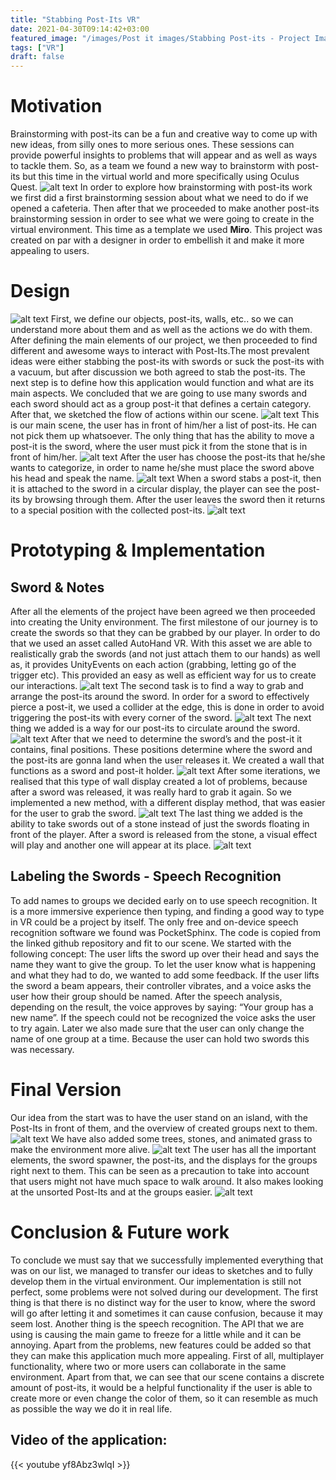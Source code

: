 ```yaml
---
title: "Stabbing Post-Its VR"
date: 2021-04-30T09:14:42+03:00
featured_image: "/images/Post it images/Stabbing Post-its - Project Image.jpg"
tags: ["VR"]
draft: false
---
```

Motivation
===============

Brainstorming with post-its can be a fun and creative way to come up with new ideas, from silly ones to more serious ones. These sessions can provide powerful insights to problems that will appear and as well as ways to tackle them. So, as a team we found a new way to brainstorm with post-its but this time in the virtual world and more specifically using Oculus Quest. 
![alt text](https://github.com/petrosKon/Kontrazis/blob/master/static/images/Post%20it%20images/Stabbing%20Post-its%20-%201.png?raw=true)
In order to explore how brainstorming with post-its work we first did a first brainstorming session about what we need to do if we opened a cafeteria. Then after that we proceeded to make another post-its brainstorming session in order to see what we were going to create in the virtual environment. This time as a template we used **Miro**.
This project was created on par with a designer in order to embellish it and make it more appealing to users.

Design 
===============

![alt text](https://raw.githubusercontent.com/petrosKon/Kontrazis/master/static/images/Post%20it%20images/Stabbing%20Post-its%20-%202.png)
First, we define our objects, post-its, walls, etc.. so we can understand more about them and as well as the actions we do with them. After defining the main elements of our project, we then proceeded to find different and awesome ways to interact with Post-Its.The most prevalent ideas were either stabbing the post-its with swords or suck the post-its with a vacuum, but after discussion we both agreed to stab the post-its. The next step is to define how this application would function and what are its main aspects. We concluded that we are going to use many swords and each sword should act as a group post-it that defines a certain category. After that, we sketched the flow of actions within our scene.
![alt text](https://raw.githubusercontent.com/petrosKon/Kontrazis/master/static/images/Post%20it%20images/Stabbing%20Post-its%20-%203.png)
This is our main scene, the user has in front of him/her a list of post-its. He can not pick them up whatsoever. The only thing that has the ability to move a post-it is the sword, where the user must pick it from the stone that is in front of him/her.
![alt text](https://raw.githubusercontent.com/petrosKon/Kontrazis/master/static/images/Post%20it%20images/Stabbing%20Post-its%20-%204.png)
After the user has choose the post-its that he/she wants to categorize, in order to name he/she must place the sword above his head and speak the name.
![alt text](https://raw.githubusercontent.com/petrosKon/Kontrazis/master/static/images/Post%20it%20images/Stabbing%20Post-its%20-%205.png)
When a sword stabs a post-it, then it is attached to the sword in a circular display, the player can see the post-its by browsing through them. After the user leaves the sword then it returns to a special position with the collected post-its.
![alt text](https://raw.githubusercontent.com/petrosKon/Kontrazis/master/static/images/Post%20it%20images/Stabbing%20Post-its%20-%206.png)

Prototyping & Implementation
===============

Sword & Notes
---------------

After all the elements of the project have been agreed we then proceeded into creating the Unity environment. 
The first milestone of our journey is to create the swords so that they can be grabbed by our player. In order to do that we used an asset called AutoHand VR. With this asset we are able to realistically grab the swords (and not just attach them to our hands) as well as, it provides UnityEvents on each action (grabbing, letting go of the trigger etc). This provided an easy as well as efficient way for us to create our interactions.
![alt text](https://raw.githubusercontent.com/petrosKon/Kontrazis/master/static/images/Post%20it%20images/Stabbing%20Post-its%20-%207.png)
The second task is to find a way to grab and arrange the post-its around the sword. In order for a sword to effectively pierce a post-it, we used a collider at the edge, this is done in order to avoid triggering the post-its with every corner of the sword. 
![alt text](https://raw.githubusercontent.com/petrosKon/Kontrazis/master/static/images/Post%20it%20images/Stabbing%20Post-its%20-%208.png)
The next thing we added is a way for our post-its to circulate around the sword.
![alt text](https://raw.githubusercontent.com/petrosKon/Kontrazis/master/static/images/Post%20it%20images/Stabbing%20Post-its%20-%209.png)
After that we need to determine the sword’s and the post-it it contains, final positions. These positions determine where the sword and the post-its are gonna land when the user releases it. We created a wall that functions as a sword and post-it holder.
![alt text](https://raw.githubusercontent.com/petrosKon/Kontrazis/master/static/images/Post%20it%20images/Stabbing%20Post-its%20-%2010.png)
After some iterations, we realised that this type of wall display created a lot of problems, because after a sword was released, it was really hard to grab it again. So we implemented a new method, with a different display method, that was easier for the user to grab the sword.
![alt text](https://raw.githubusercontent.com/petrosKon/Kontrazis/master/static/images/Post%20it%20images/Stabbing%20Post-its%20-%2011.png)
The last thing we added is the ability to take swords out of a stone instead of just the swords floating in front of the player. After a sword is released from the stone, a visual effect will play and another one will appear at its place.
![alt text](https://raw.githubusercontent.com/petrosKon/Kontrazis/master/static/images/Post%20it%20images/Stabbing%20Post-its%20-%2012.png)

Labeling the Swords - Speech Recognition
---------------

To add names to groups we decided early on to use speech recognition. It is a more immersive experience then typing, and finding a good way to type in VR could be a project by itself. The only free and on-device speech recognition software we found was PocketSphinx. The code is copied from the linked github repository and fit to our scene.
We started with the following concept: The user lifts the sword up over their head and says the name they want to give the group. To let the user know what is happening and what they had to do, we wanted to add some feedback. If the user lifts the sword a beam appears, their controller vibrates, and a voice asks the user how their group should be named. After the speech analysis, depending on the result, the voice approves by saying: “Your group has a new name”. If the speech could not be recognized the voice asks the user to try again. 
Later we also made sure that the user can only change the name of one group at a time. Because the user can hold two swords this was necessary. 

Final Version
===============

Our idea from the start was to have the user stand on an island, with the Post-Its in front of them, and the overview of created groups next to them.
![alt text](https://raw.githubusercontent.com/petrosKon/Kontrazis/master/static/images/Post%20it%20images/Stabbing%20Post-its%20-%2013.jpg)
We have also added some trees, stones, and animated grass to make the environment more alive.
![alt text](https://raw.githubusercontent.com/petrosKon/Kontrazis/master/static/images/Post%20it%20images/Stabbing%20Post-its%20-%2014.png)
The user has all the important elements, the sword spawner, the post-its, and the displays for the groups right next to them. This can be seen as a precaution to take into account that users might not have much space to walk around. It also makes looking at the unsorted Post-Its and at the groups easier. 
![alt text](https://raw.githubusercontent.com/petrosKon/Kontrazis/master/static/images/Post%20it%20images/Stabbing%20Post-its%20-%2015.png)

Conclusion & Future work
===============


To conclude we must say that we successfully implemented everything that was on our list, we managed to transfer our ideas to sketches and to fully develop them in the virtual environment. Our implementation is still not perfect, some problems were not solved during our development.
The first thing is that there is no distinct way for the user to know, where the sword will go after letting it and sometimes it can cause confusion, because it may seem lost. Another thing is the speech recognition. The API that we are using is causing the main game to freeze for a little while and it can be annoying.
Apart from the problems, new features could be added so that they can make this application much more appealing. First of all, multiplayer functionality, where two or more users can collaborate in the same environment. Apart from that, we can see that our scene contains a discrete amount of post-its, it would be a helpful functionality if the user is able to create more or even change the color of them, so it can resemble as much as possible the way we do it in real life.

Video of the application:
---------------

{{< youtube yf8Abz3wlqI >}}
